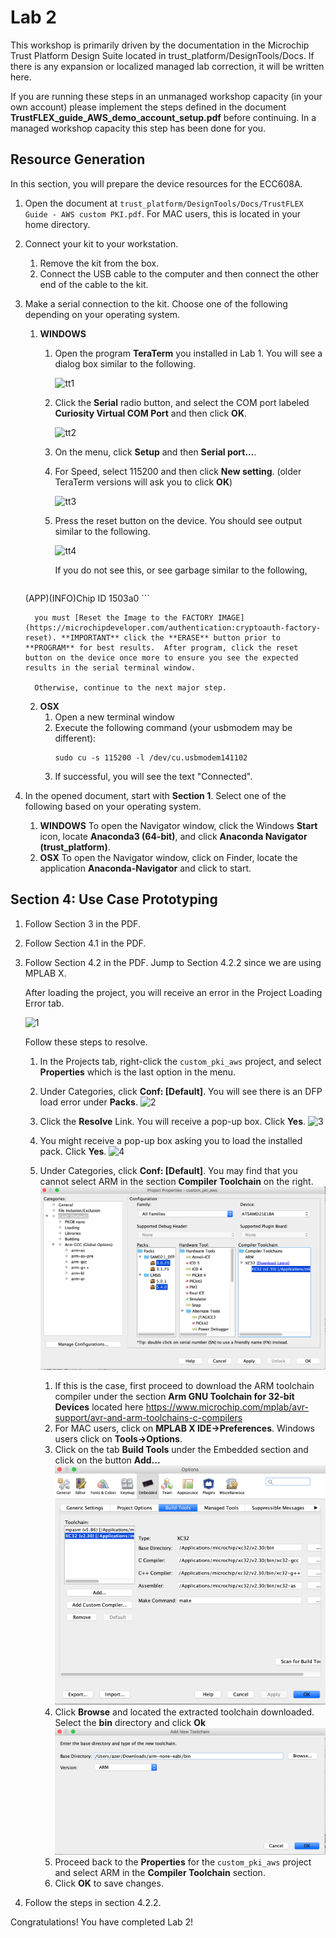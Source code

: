 # Lab 2

This workshop is primarily driven by the documentation in the Microchip Trust Platform Design Suite located in trust_platform/DesignTools/Docs.  If there is any expansion or localized managed lab correction, it will be written here.

If you are running these steps in an unmanaged workshop capacity (in your own account) please implement the steps defined in the document **TrustFLEX_guide_AWS_demo_account_setup.pdf** before continuing.  In a managed workshop capacity this step has been done for you.

## Resource Generation

In this section, you will prepare the device resources for the ECC608A.

1. Open the document at `trust_platform/DesignTools/Docs/TrustFLEX Guide - AWS custom PKI.pdf`. For MAC users, this is located in your home directory.
2. Connect your kit to your workstation.
   1. Remove the kit from the box.
   2. Connect the USB cable to the computer and then connect the other end of the cable to the kit.
3. Make a serial connection to the kit.  Choose one of the following depending on your operating system.
   1. **WINDOWS**
      1. Open the program **TeraTerm** you installed in Lab 1.  You will see a dialog box similar to the following.

         ![tt1](workshop-images/2_tt_1.PNG)

      2. Click the **Serial** radio button, and select the COM port labeled **Curiosity Virtual COM Port** and then click **OK**.

         ![tt2](workshop-images/2_tt_2.PNG)

      3. On the menu, click **Setup** and then **Serial port...**.
      4. For Speed, select 115200 and then click **New setting**.  (older TeraTerm versions will ask you to click **OK**)

         ![tt3](workshop-images/2_tt_3.PNG)
      5. Press the reset button on the device.  You should see output similar to the following.

         ![tt4](workshop-images/2_tt_4.PNG)

         If you do not see this, or see garbage similar to the following,

         ```text
   (APP)(INFO)Chip ID 1503a0
          ```   

         you must [Reset the Image to the FACTORY IMAGE](https://microchipdeveloper.com/authentication:cryptoauth-factory-reset). **IMPORTANT** click the **ERASE** button prior to **PROGRAM** for best results.  After program, click the reset button on the device once more to ensure you see the expected results in the serial terminal window.

         Otherwise, continue to the next major step.
   2. **OSX**
      1. Open a new terminal window
      2. Execute the following command (your usbmodem may be different):
         ```console
         sudo cu -s 115200 -l /dev/cu.usbmodem141102
         ```
      3. If successful, you will see the text "Connected".

2. In the opened document, start with **Section 1**.  Select one of the following based on your operating system.
   1. **WINDOWS** To open the Navigator window, click the Windows **Start** icon, locate **Anaconda3 (64-bit)**, and click **Anaconda Navigator (trust_platform)**.
   2. **OSX** To open the Navigator window, click on Finder, locate the application **Anaconda-Navigator** and click to start.

## Section 4: Use Case Prototyping

   1. Follow Section 3 in the PDF.
   2. Follow Section 4.1 in the PDF.
   3. Follow Section 4.2 in the PDF.  Jump to Section 4.2.2 since we are using MPLAB X.

      After loading the project, you will receive an error in the Project Loading Error tab.

      ![1](workshop-images/mplabx_config_error.PNG)

      Follow these steps to resolve.

      1. In the Projects tab, right-click the `custom_pki_aws` project, and select **Properties** which is the last option in the menu.
      
      3. Under Categories, click **Conf: [Default]**.  You will see there is an DFP load error under **Packs**.
         ![2](workshop-images/mplabx_config_error_2.PNG)

      4. Click the **Resolve** Link. You will receive a pop-up box.  Click **Yes**.
         ![3](workshop-images/mplabx_config_error_3.PNG)
         
      5. You might receive a pop-up box asking you to load the installed pack.  Click **Yes**.
         ![4](workshop-images/mplabx_config_error_4.PNG)
      
      2. Under Categories, click **Conf: [Default]**.  You may find that you cannot select ARM in the section **Compiler Toolchain** on the right.
         ![5](workshop-images/mplabx_config_missing_ARM.PNG)
         
         1. If this is the case, first proceed to download the ARM toolchain compiler under the section **Arm GNU Toolchain for 32-bit Devices** located here https://www.microchip.com/mplab/avr-support/avr-and-arm-toolchains-c-compilers
         2. For MAC users, click on **MPLAB X IDE->Preferences**. Windows users click on **Tools->Options**.
         3. Click on the tab **Build Tools** under the Embedded section and click on the button **Add...**
            ![6](workshop-images/mplabx_add_toolchain.PNG)
         4. Click **Browse** and located the extracted toolchain downloaded. Select the **bin** directory and click **Ok**
            ![7](workshop-images/mplabx_add_toolchain_save.PNG)
         5. Proceed back to the **Properties** for the `custom_pki_aws` project and select ARM in the **Compiler Toolchain** section.
         6. Click **OK** to save changes.
         
   4. Follow the steps in section 4.2.2.

Congratulations! You have completed Lab 2!
